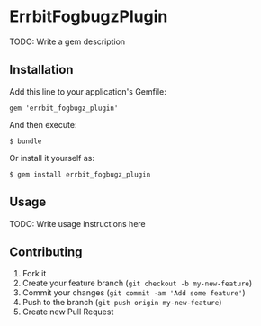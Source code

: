 # ErrbitFogbugzPlugin

TODO: Write a gem description

## Installation

Add this line to your application's Gemfile:

    gem 'errbit_fogbugz_plugin'

And then execute:

    $ bundle

Or install it yourself as:

    $ gem install errbit_fogbugz_plugin

## Usage

TODO: Write usage instructions here

## Contributing

1. Fork it
2. Create your feature branch (`git checkout -b my-new-feature`)
3. Commit your changes (`git commit -am 'Add some feature'`)
4. Push to the branch (`git push origin my-new-feature`)
5. Create new Pull Request
